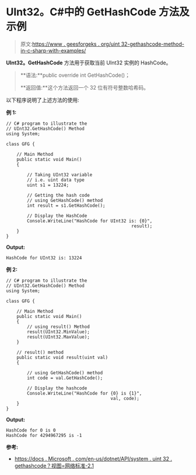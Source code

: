 # UInt32。C#中的 GetHashCode 方法及示例

> 原文:[https://www . geesforgeks . org/uint 32-gethashcode-method-in-c-sharp-with-examples/](https://www.geeksforgeeks.org/uint32-gethashcode-method-in-c-sharp-with-examples/)

**UInt32。GetHashCode** 方法用于获取当前 UInt32 实例的 HashCode。

> **语法:**public override int GetHashCode()；
> 
> **返回值:**这个方法返回一个 32 位有符号整数哈希码。

以下程序说明了上述方法的使用:

**例 1:**

```
// C# program to illustrate the
// UInt32.GetHashCode() Method
using System;

class GFG {

    // Main Method
    public static void Main()
    {

        // Taking UInt32 variable
        // i.e. uint data type
        uint s1 = 13224;

        // Getting the hash code 
        // using GetHashCode() method
        int result = s1.GetHashCode();

        // Display the HashCode
        Console.WriteLine("HashCode for UInt32 is: {0}",
                                                result);
    }
}
```

**Output:**

```
HashCode for UInt32 is: 13224

```

**例 2:**

```
// C# program to illustrate the
// UInt32.GetHashCode() Method
using System;

class GFG {

    // Main Method
    public static void Main()
    {
        // using result() Method
        result(UInt32.MinValue);
        result(UInt32.MaxValue);
    }

    // result() method
    public static void result(uint val)
    {

        // using GetHashCode() method
        int code = val.GetHashCode();

        // Display the hashcode
        Console.WriteLine("HashCode for {0} is {1}",
                                        val, code);
    }
}
```

**Output:**

```
HashCode for 0 is 0
HashCode for 4294967295 is -1

```

**参考:**

*   [https://docs . Microsoft . com/en-us/dotnet/API/system . uint 32 . gethashcode？视图=网络标准-2.1](https://docs.microsoft.com/en-us/dotnet/api/system.uint32.gethashcode?view=netstandard-2.1)